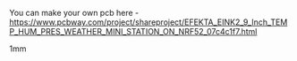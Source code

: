You can make your own pcb here - https://www.pcbway.com/project/shareproject/EFEKTA_EINK2_9_Inch_TEMP_HUM_PRES_WEATHER_MINI_STATION_ON_NRF52_07c4c1f7.html

1mm
